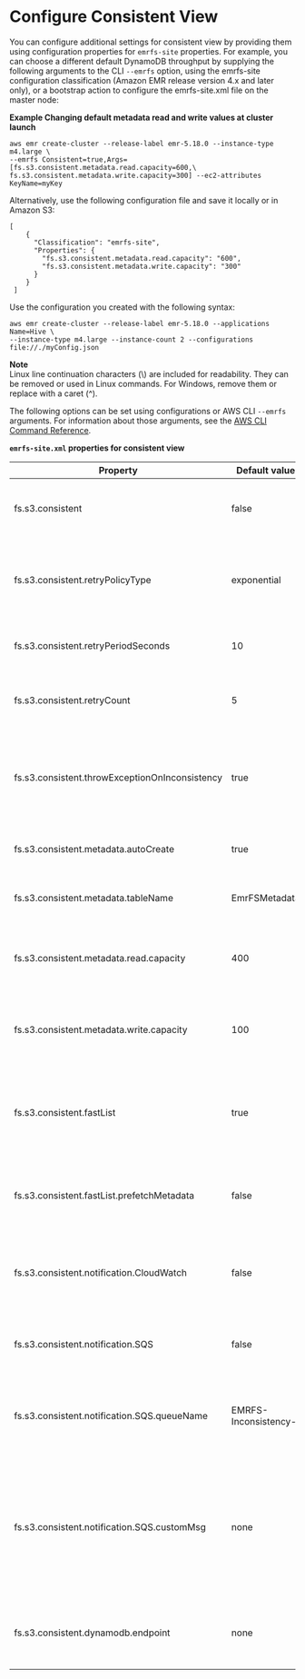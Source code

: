 # Configure Consistent View<a name="emrfs-configure-consistent-view"></a>

You can configure additional settings for consistent view by providing them using configuration properties for `emrfs-site` properties\. For example, you can choose a different default DynamoDB throughput by supplying the following arguments to the CLI `--emrfs` option, using the emrfs\-site configuration classification \(Amazon EMR release version 4\.x and later only\), or a bootstrap action to configure the emrfs\-site\.xml file on the master node:

**Example Changing default metadata read and write values at cluster launch**  

```
aws emr create-cluster --release-label emr-5.18.0 --instance-type m4.large \
--emrfs Consistent=true,Args=[fs.s3.consistent.metadata.read.capacity=600,\
fs.s3.consistent.metadata.write.capacity=300] --ec2-attributes KeyName=myKey
```

Alternatively, use the following configuration file and save it locally or in Amazon S3:

```
[
    {
      "Classification": "emrfs-site",
      "Properties": {
        "fs.s3.consistent.metadata.read.capacity": "600",
        "fs.s3.consistent.metadata.write.capacity": "300"
      }
    }
 ]
```

Use the configuration you created with the following syntax:

```
aws emr create-cluster --release-label emr-5.18.0 --applications Name=Hive \
--instance-type m4.large --instance-count 2 --configurations file://./myConfig.json
```

**Note**  
Linux line continuation characters \(\\\) are included for readability\. They can be removed or used in Linux commands\. For Windows, remove them or replace with a caret \(^\)\.

The following options can be set using configurations or AWS CLI `--emrfs` arguments\. For information about those arguments, see the [AWS CLI Command Reference](https://docs.aws.amazon.com/cli/latest/reference/)\.


**`emrfs-site.xml` properties for consistent view**  

| Property  | Default value | Description  | 
| --- | --- | --- | 
| fs\.s3\.consistent | false |  When set to **true**, this property configures EMRFS to use DynamoDB to provide consistency\.  | 
| fs\.s3\.consistent\.retryPolicyType | exponential | This property identifies the policy to use when retrying for consistency issues\. Options include: exponential, fixed, or none\. | 
| fs\.s3\.consistent\.retryPeriodSeconds | 10 | This property sets the length of time to wait between consistency retry attempts\. | 
| fs\.s3\.consistent\.retryCount | 5 | This property sets the maximum number of retries when inconsistency is detected\. | 
| fs\.s3\.consistent\.throwExceptionOnInconsistency | true | This property determines whether to throw or log a consistency exception\. When set to true, a ConsistencyException is thrown\. | 
| fs\.s3\.consistent\.metadata\.autoCreate | true | When set to true, this property enables automatic creation of metadata tables\. | 
| fs\.s3\.consistent\.metadata\.tableName | EmrFSMetadata | This property specifies the name of the metadata table in DynamoDB\. | 
| fs\.s3\.consistent\.metadata\.read\.capacity | 400 | This property specifies the DynamoDB read capacity to provision when the metadata table is created\. | 
| fs\.s3\.consistent\.metadata\.write\.capacity | 100 | This property specifies the DynamoDB write capacity to provision when the metadata table is created\. | 
| fs\.s3\.consistent\.fastList | true | When set to true, this property uses multiple threads to list a directory \(when necessary\)\. Consistency must be enabled in order to use this property\. | 
| fs\.s3\.consistent\.fastList\.prefetchMetadata | false | When set to true, this property enables metadata prefetching for directories containing more than 20,000 items\. | 
| fs\.s3\.consistent\.notification\.CloudWatch | false | When set to true, CloudWatch metrics are enabled for FileSystem API calls that fail due to Amazon S3 eventual consistency issues\. | 
| fs\.s3\.consistent\.notification\.SQS | false | When set to true, eventual consistency notifications are pushed to an Amazon SQS queue\. | 
| fs\.s3\.consistent\.notification\.SQS\.queueName | EMRFS\-Inconsistency\-<jobFlowId> | Changing this property allows you to specify your own SQS queue name for messages regarding Amazon S3 eventual consistency issues\. | 
| fs\.s3\.consistent\.notification\.SQS\.customMsg | none | This property allows you to specify custom information included in SQS messages regarding Amazon S3 eventual consistency issues\. If a value is not specified for this property, the corresponding field in the message is empty\.  | 
| fs\.s3\.consistent\.dynamodb\.endpoint | none | This property allows you to specify a custom DynamoDB endpoint for your consistent view metadata\. | 